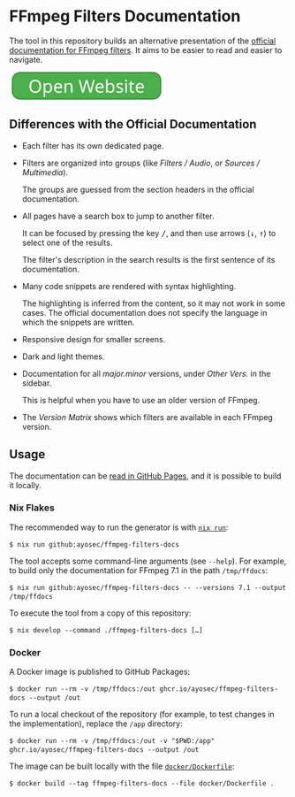 # FFmpeg Filters Documentation

The tool in this repository builds an alternative presentation of the
[official documentation for FFmpeg filters][offdocs]. It aims to be easier
to read and easier to navigate.

[![Open Website](.github/readme/badge.svg)][website]

<!-- differences -->

## Differences with the Official Documentation

* Each filter has its own dedicated page.

* Filters are organized into groups (like *Filters / Audio*, or
  *Sources / Multimedia*).

    The groups are guessed from the section headers in the official
    documentation.

* All pages have a search box to jump to another filter.

    It can be focused by pressing the key <kbd>/</kbd>, and then use arrows
    (<kbd>↓</kbd>, <kbd>↑</kbd>) to select one of the results.

    The filter's description in the search results is the first sentence of its
    documentation.

* Many code snippets are rendered with syntax highlighting.

    <!-- [highlight] This is an example from the filter:overlay filter:

        ffmpeg -i left.avi -i right.avi -filter_complex "
        nullsrc=size=200x100 [background];
        [0:v] setpts=PTS-STARTPTS, scale=100x100 [left];
        [1:v] setpts=PTS-STARTPTS, scale=100x100 [right];
        [background][left]       overlay=shortest=1       [background+left];
        [background+left][right] overlay=shortest=1:x=100 [left+right]
        "
    -->

    The highlighting is inferred from the content, so it may not work in some
    cases. The official documentation does not specify the language in which the
    snippets are written.

* Responsive design for smaller screens.

* Dark and light themes.

* Documentation for all _major.minor_ versions, under *Other Vers.* in the sidebar.

    This is helpful when you have to use an older version of FFmpeg.

* The *Version Matrix* shows which filters are available in each FFmpeg version.

<!-- end differences -->

## Usage

The documentation can be [read in GitHub Pages][website], and it is possible to
build it locally.

### Nix Flakes

The recommended way to run the generator is with [`nix run`][nix-run]:

```console
$ nix run github:ayosec/ffmpeg-filters-docs
```

The tool accepts some command-line arguments (see `--help`). For example, to
build only the documentation for FFmpeg 7.1 in the path `/tmp/ffdocs`:

```console
$ nix run github:ayosec/ffmpeg-filters-docs -- --versions 7.1 --output /tmp/ffdocs
```

To execute the tool from a copy of this repository:

```console
$ nix develop --command ./ffmpeg-filters-docs […]
```

### Docker

A Docker image is published to GitHub Packages:

```console
$ docker run --rm -v /tmp/ffdocs:/out ghcr.io/ayosec/ffmpeg-filters-docs --output /out
```

To run a local checkout of the repository (for example, to test changes in the implementation), replace the `/app` directory:

```console
$ docker run --rm -v /tmp/ffdocs:/out -v "$PWD:/app" ghcr.io/ayosec/ffmpeg-filters-docs --output /out
```

The image can be built locally with the file [`docker/Dockerfile`](./docker/Dockerfile):

```console
$ docker build --tag ffmpeg-filters-docs --file docker/Dockerfile .
```


[offdocs]: https://ffmpeg.org/ffmpeg-filters.html
[website]: https://ayosec.github.io/ffmpeg-filters-docs/
[nix-run]: https://nix.dev/manual/nix/2.18/command-ref/new-cli/nix3-run.html

